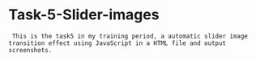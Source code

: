 # Task-5-Slider-images
     This is the task5 in my training period, a automatic slider image transition effect using JavaScript in a HTML file and output screenshots.
